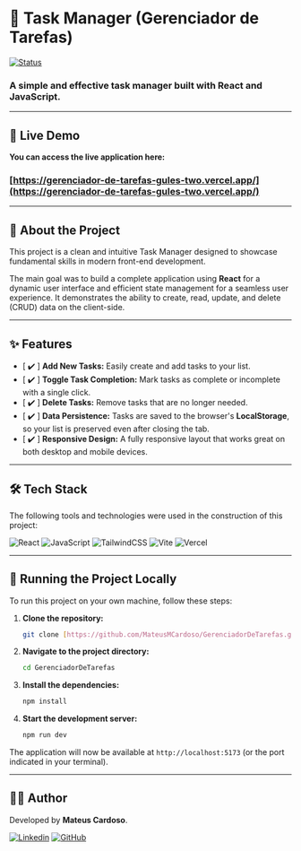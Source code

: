 # 📝 Task Manager (Gerenciador de Tarefas)

[![Status](https://img.shields.io/badge/status-finished-brightgreen?style=for-the-badge)](https://gerenciador-de-tarefas-gules-two.vercel.app/)

### A simple and effective task manager built with React and JavaScript.

---

## 🔗 Live Demo

**You can access the live application here:**
### [https://gerenciador-de-tarefas-gules-two.vercel.app/](https://gerenciador-de-tarefas-gules-two.vercel.app/)

---

## 📜 About the Project

This project is a clean and intuitive Task Manager designed to showcase fundamental skills in modern front-end development.

The main goal was to build a complete application using **React** for a dynamic user interface and efficient state management for a seamless user experience. It demonstrates the ability to create, read, update, and delete (CRUD) data on the client-side.

---

## ✨ Features

- [ ✔️ ] **Add New Tasks:** Easily create and add tasks to your list.
- [ ✔️ ] **Toggle Task Completion:** Mark tasks as complete or incomplete with a single click.
- [ ✔️ ] **Delete Tasks:** Remove tasks that are no longer needed.
- [ ✔️ ] **Data Persistence:** Tasks are saved to the browser's **LocalStorage**, so your list is preserved even after closing the tab.
- [ ✔️ ] **Responsive Design:** A fully responsive layout that works great on both desktop and mobile devices.

---

## 🛠️ Tech Stack

The following tools and technologies were used in the construction of this project:

![React](https://img.shields.io/badge/react-%2320232a.svg?style=for-the-badge&logo=react&logoColor=%2361DAFB)
![JavaScript](https://img.shields.io/badge/javascript-%23323330.svg?style=for-the-badge&logo=javascript&logoColor=%23F7DF1E)
![TailwindCSS](https://img.shields.io/badge/tailwindcss-%2338B2AC.svg?style=for-the-badge&logo=tailwind-css&logoColor=white)
![Vite](https://img.shields.io/badge/vite-%23646CFF.svg?style=for-the-badge&logo=vite&logoColor=white)
![Vercel](https://img.shields.io/badge/vercel-%23000000.svg?style=for-the-badge&logo=vercel&logoColor=white)

---

## 🚀 Running the Project Locally

To run this project on your own machine, follow these steps:

1.  **Clone the repository:**
    ```bash
    git clone [https://github.com/MateusMCardoso/GerenciadorDeTarefas.git](https://github.com/MateusMCardoso/GerenciadorDeTarefas.git)
    ```

2.  **Navigate to the project directory:**
    ```bash
    cd GerenciadorDeTarefas
    ```

3.  **Install the dependencies:**
    ```bash
    npm install
    ```

4.  **Start the development server:**
    ```bash
    npm run dev
    ```

The application will now be available at `http://localhost:5173` (or the port indicated in your terminal).

---

## 👨‍💻 Author

Developed by **Mateus Cardoso**.

[![Linkedin](https://img.shields.io/badge/LinkedIn-0077B5?style=for-the-badge&logo=linkedin&logoColor=white)](https://www.linkedin.com/in/mateus-cardoso-dev/)
[![GitHub](https://img.shields.io/badge/GitHub-100000?style=for-the-badge&logo=github&logoColor=white)](https://github.com/MateusMCardoso)
